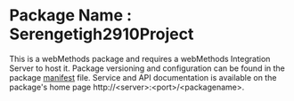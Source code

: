 # Package Name : Serengetigh2910Project
This is a webMethods package and requires a webMethods Integration Server to host it. Package versioning and configuration can be found in the package [manifest](./Serengetigh2910Project/manifest.v3) file. Service and API documentation is available on the package's home page http://&lt;server&gt;:&lt;port&gt;/&lt;packagename>.